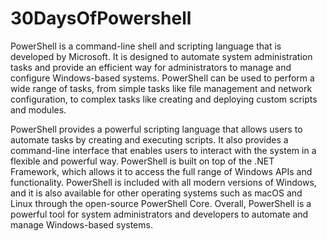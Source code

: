 # 30DaysOfPowershell

PowerShell is a command-line shell and scripting language that is developed by Microsoft. It is designed to automate system administration tasks and provide an efficient way for administrators to manage and configure Windows-based systems. PowerShell can be used to perform a wide range of tasks, from simple tasks like file management and network configuration, to complex tasks like creating and deploying custom scripts and modules.

PowerShell provides a powerful scripting language that allows users to automate tasks by creating and executing scripts. It also provides a command-line interface that enables users to interact with the system in a flexible and powerful way. PowerShell is built on top of the .NET Framework, which allows it to access the full range of Windows APIs and functionality. PowerShell is included with all modern versions of Windows, and it is also available for other operating systems such as macOS and Linux through the open-source PowerShell Core. Overall, PowerShell is a powerful tool for system administrators and developers to automate and manage Windows-based systems.
